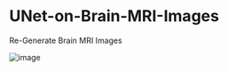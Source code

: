 # UNet-on-Brain-MRI-Images
Re-Generate Brain MRI Images

![image](https://user-images.githubusercontent.com/31372586/221020551-c7733ca2-9000-4a54-9325-d01b2a290b16.png)

